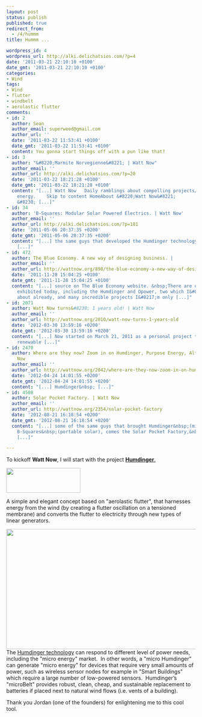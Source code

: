 ```yaml
---
layout: post
status: publish
published: true
redirect_from:
  - /4/hummm
title: Hummm ...

wordpress_id: 4
wordpress_url: http://alki.delichatsios.com/?p=4
date: '2011-03-21 22:10:10 +0100'
date_gmt: '2011-03-21 22:10:10 +0100'
categories:
- Wind
tags:
- Wind
- flutter
- windbelt
- aerolastic flutter
comments:
- id: 2
  author: Sean
  author_email: superweed@gmail.com
  author_url: ''
  date: '2011-03-22 11:53:41 +0100'
  date_gmt: '2011-03-22 11:53:41 +0100'
  content: You gonna start things off with a pun like that?
- id: 3
  author: "&#8220;Marmite Norvegienne&#8221; | Watt Now"
  author_email: ''
  author_url: http://alki.delichatsios.com/?p=20
  date: '2011-03-22 18:21:28 +0100'
  date_gmt: '2011-03-22 18:21:28 +0100'
  content: "[...] Watt Now   Daily ramblings about compelling projects/ concepts regarding
    energy.    Skip to content HomeAbout &#8220;Watt Now&#8221;        &larr; Hummm
    &#8230; [...]"
- id: 34
  author: 'B-Squares: Modular Solar Powered Electrics. | Watt Now'
  author_email: ''
  author_url: http://alki.delichatsios.com/?p=181
  date: '2011-05-06 20:37:35 +0200'
  date_gmt: '2011-05-06 20:37:35 +0200'
  content: "[...] the same guys that developed the Humdinger technology comes&#8230;
    [...]"
- id: 472
  author: The Blue Economy. A new way of designing business. |
  author_email: ''
  author_url: http://wattnow.org/898/the-blue-economy-a-new-way-of-designing-business
  date: '2011-11-28 15:04:25 +0100'
  date_gmt: '2011-11-28 15:04:25 +0100'
  content: "[...] source on The Blue Economy website. &nbsp;There are over 70 projects
    exhibited today, including the Humdinger and Opower, two which I&#8217;ve written
    about already, and many incredible projects I&#8217;m only [...]"
- id: 2071
  author: Watt Now turns&#8230; 1 years old! | Watt Now
  author_email: ''
  author_url: http://wattnow.org/2010/watt-now-turns-1-years-old
  date: '2012-03-30 13:59:16 +0200'
  date_gmt: '2012-03-30 13:59:16 +0200'
  content: "[...] Now started on March 21, 2011 as a personal project to learn about
    renewable [...]"
- id: 2470
  author: Where are they now? Zoom in on Humdinger, Purpose Energy, Altaeros. | Watt
    Now
  author_email: ''
  author_url: http://wattnow.org/2042/where-are-they-now-zoom-in-on-humdinger-purpose-energy-altaeros
  date: '2012-04-24 14:01:55 +0200'
  date_gmt: '2012-04-24 14:01:55 +0200'
  content: "[...] Humdinger&nbsp; [...]"
- id: 4508
  author: Solar Pocket Factory. | Watt Now
  author_email: ''
  author_url: http://wattnow.org/2354/solar-pocket-factory
  date: '2012-08-21 16:18:54 +0200'
  date_gmt: '2012-08-21 16:18:54 +0200'
  content: "[...] some of the same guys that brought Humdinger&nbsp;(micro-wind) and
    B-Squares&nbsp;(portable solar), comes the Solar Pocket Factory,&nbsp;a mini &#8216;solar
    [...]"

---
```

<p>To kickoff <strong>Watt Now</strong>, I will start with the project <a href="http://www.humdingerwind.com/"><strong>Humdinger</strong>.</a></p>
<p><a href="{{ 'assets/from-wordpress/uploads/2011/03/humdinger-logo.jpg' | relative_url }}"><img class="alignnone size-full wp-image-5" title="humdinger logo" src="{{ 'assets/from-wordpress/uploads/2011/03/humdinger-logo.jpg' | relative_url }}" alt="" width="197" height="66" /></a></p>
<p>A simple and elegant concept based on "aerolastic flutter", that harnesses energy from the wind (by creating a flutter oscillation on a tensioned membrane) and converts the flutter to electricity through new types of linear generators.</p>
<p><a href="{{ 'assets/from-wordpress/uploads/2011/03/humding2.png' | relative_url }}"><img class="size-full wp-image-8 aligncenter" title="humding" src="{{ 'assets/from-wordpress/uploads/2011/03/humding2.png' | relative_url }}" alt="" width="909" height="319" /></a><br />
The <a href="http://www.humdingerwind.com/">Humdinger technology</a> can respond to different level of power needs, including the "micro energy" market. &nbsp;In other words, a "micro Humdinger" can generate "micro energy" for devices that require very small amounts of power, such as wireless sensor nodes for example in "Smart Buildings" which require a large number of low-powered sensors.&nbsp; Humdinger&rsquo;s "microBelt" provides robust, clean, cheap, and sustainable replacement to batteries if placed next to natural wind flows (i.e. vents of a building).</p>
<p>Thank you Jordan (one of the founders) for enlightening me to this cool tool.</p>
<p>

